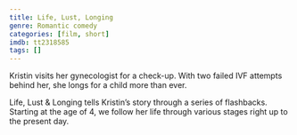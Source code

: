 ```yaml
---
title: Life, Lust, Longing
genre: Romantic comedy
categories: [film, short]
imdb: tt2318585
tags: []
---
```

Kristin visits her gynecologist for a check-up. With two failed IVF attempts behind her, she longs for a child more than ever.

Life, Lust & Longing tells Kristin’s story through a series of flashbacks. Starting at the age of 4, we follow her life through various stages right up to the present day.
